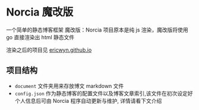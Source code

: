 # Norcia 魔改版
一个简单的静态博客框架
魔改版：Norcia 项目原本是纯 js 渲染，魔改版将使用 go 直接渲染出 html 静态文件

渲染之后的项目见 [ericwyn.github.io](ericwyn.github.io)

## 项目结构
 - `document` 文件夹用来存放博文 markdown 文件
 - `config.json` 作为静态博客的配置文件以及博客文章索引,该文件在初次设定好个人信息后可由 Norcia 程序自动更新与维护, 详情请看下文介绍
